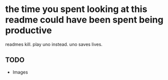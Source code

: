 # the time you spent looking at this readme could have been spent being productive

readmes kill. play uno instead. uno saves lives.

## TODO

- Images